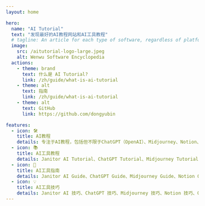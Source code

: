 ```yaml
---
layout: home

hero:
  name: "AI Tutorial"
  text: "发现最好的AI教程网站和AI工具教程"
  # tagline: An article for each type of software, regardless of platform
  image:
    src: /aitutorial-logo-large.jpeg
    alt: Wenwu Software Encyclopedia
  actions:
    - theme: brand
      text: 什么是 AI Tutorial?
      link: /zh/guide/what-is-ai-tutorial
    - theme: alt
      text: 指南
      link: /zh/guide/what-is-ai-tutorial
    - theme: alt
      text: GitHub
      link: https://github.com/dongyubin

features:
  - icon: 🛠️
    title: AI教程
    details: 专注于AI教程，包括但不限于ChatGPT（OpenAI）、Midjourney、Notion、Gemini、Zapier等
  - icon: 📚
    title: AI工具教程
    details: Janitor AI Tutorial、ChatGPT Tutorial、Midjourney Tutorial、Notion Tutorial、Gemini Tutorial、Zapier Tutorial、Claude Tutorial等
  - icon: 📖
    title: AI工具指南
    details: Janitor AI Guide、ChatGPT Guide、Midjourney Guide、Notion Guide、Gemini Guide、Zapier Guide、Claude Guide等
  - icon: 💡
    title: AI工具技巧
    details: Janitor AI 技巧、ChatGPT 技巧、Midjourney 技巧、Notion 技巧、Gemini 技巧、Zapier 技巧等
---
```


